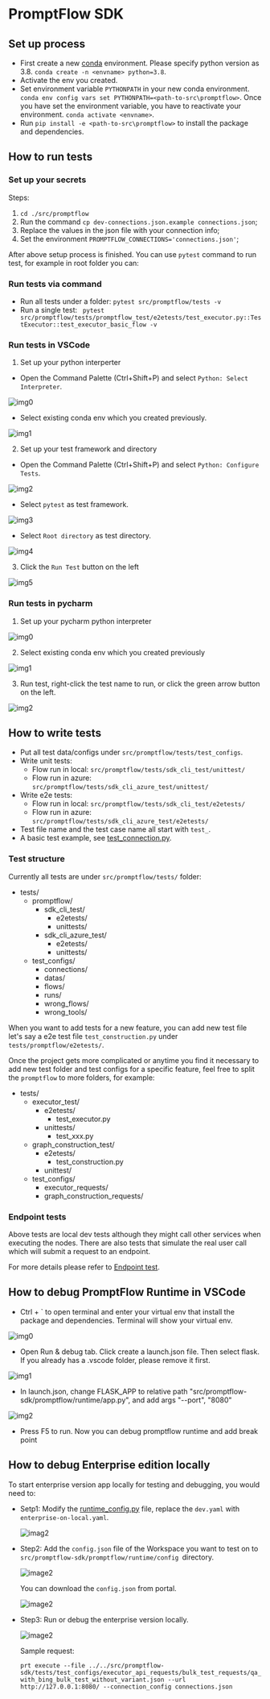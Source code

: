 # PromptFlow SDK

## Set up process

- First create a new [conda](https://conda.io/projects/conda/en/latest/user-guide/getting-started.html) environment. Please specify python version as 3.8.
  `conda create -n <envname> python=3.8`.
- Activate the env you created.
- Set environment variable `PYTHONPATH` in your new conda environment.
  `conda env config vars set PYTHONPATH=<path-to-src\promptflow>`.
  Once you have set the environment variable, you have to reactivate your environment.
  `conda activate <envname>`.
- Run `pip install -e <path-to-src\promptflow>` to install the package and dependencies.

## How to run tests

### Set up your secrets

Steps:

1. `cd ./src/promptflow`
2. Run the command `cp dev-connections.json.example connections.json`;
3. Replace the values in the json file with your connection info;
4. Set the environment `PROMPTFLOW_CONNECTIONS='connections.json'`;

After above setup process is finished. You can use `pytest` command to run test, for example in root folder you can:

### Run tests via command

- Run all tests under a folder: `pytest src/promptflow/tests -v`
- Run a single test: ` pytest src/promptflow/tests/promptflow_test/e2etests/test_executor.py::TestExecutor::test_executor_basic_flow -v`

### Run tests in VSCode

1. Set up your python interperter

- Open the Command Palette (Ctrl+Shift+P) and select `Python: Select Interpreter`.

![img0](../media/dev_setup/set_up_vscode_0.png)

- Select existing conda env which you created previously.

![img1](../media/dev_setup/set_up_vscode_1.png)

2. Set up your test framework and directory

- Open the Command Palette (Ctrl+Shift+P) and select `Python: Configure Tests`.

![img2](../media/dev_setup/set_up_vscode_2.png)

- Select `pytest` as test framework.

![img3](../media/dev_setup/set_up_vscode_3.png)

- Select `Root directory` as test directory.

![img4](../media/dev_setup/set_up_vscode_4.png)

3. Click the `Run Test` button on the left

![img5](../media/dev_setup/set_up_vscode_5.png)

### Run tests in pycharm

1. Set up your pycharm python interpreter

![img0](../media/dev_setup/set_up_pycharm_0.png)

2. Select existing conda env which you created previously

![img1](../media/dev_setup/set_up_pycharm_1.png)

3. Run test, right-click the test name to run, or click the green arrow button on the left.

![img2](../media/dev_setup/set_up_pycharm_2.png)

## How to write tests

- Put all test data/configs under `src/promptflow/tests/test_configs`.
- Write unit tests:
  - Flow run in local: `src/promptflow/tests/sdk_cli_test/unittest/`
  - Flow run in azure: `src/promptflow/tests/sdk_cli_azure_test/unittest/`
- Write e2e tests:
  - Flow run in local: `src/promptflow/tests/sdk_cli_test/e2etests/`
  - Flow run in azure: `src/promptflow/tests/sdk_cli_azure_test/e2etests/`
- Test file name and the test case name all start with `test_`.
- A basic test example, see [test_connection.py](../src/promptflow/tests/sdk_cli_test/e2etests/test_connection.py).

### Test structure

Currently all tests are under `src/promptflow/tests/` folder:

- tests/
  - promptflow/
    - sdk_cli_test/
      - e2etests/
      - unittests/
    - sdk_cli_azure_test/
      - e2etests/
      - unittests/
  - test_configs/
    - connections/
    - datas/
    - flows/
    - runs/
    - wrong_flows/
    - wrong_tools/

When you want to add tests for a new feature, you can add new test file let's say a e2e test file `test_construction.py`
under `tests/promptflow/e2etests/`.

Once the project gets more complicated or anytime you find it necessary to add new test folder and test configs for
a specific feature, feel free to split the `promptflow` to more folders, for example:

- tests/
  - executor_test/
    - e2etests/
      - test_executor.py
    - unittests/
      - test_xxx.py
  - graph_construction_test/
    - e2etests/
      - test_construction.py
    - unittest/
  - test_configs/
    - executor_requests/
    - graph_construction_requests/

### Endpoint tests

Above tests are local dev tests although they might call other services when executing the nodes. There are also tests
that simulate the real user call which will submit a request to an endpoint.

For more details please refer to [Endpoint test](../scripts/deploy/README.md#endpoint-test).

## How to debug PromptFlow Runtime in VSCode

- Ctrl + ` to open terminal and enter your virtual env that install the package and dependencies. Terminal will show your virtual env.

![img0](../media/dev_setup/vscode_venv.png)

- Open Run & debug tab. Click create a launch.json file. Then select flask. If you already has a .vscode folder, please remove it first.

![img1](../media/dev_setup/vscode_run_and_debug.png)

- In launch.json, change FLASK_APP to relative path "src/promptflow-sdk/promptflow/runtime/app.py", and add args "--port", "8080"

![img2](../media/dev_setup/vscode_launch_json.png)

- Press F5 to run. Now you can debug promptflow runtime and add break point

## How to debug Enterprise edition locally

To start enterprise version app locally for testing and debugging, you would need to:

* Setp1: Modify the [runtime_config.py](https://msdata.visualstudio.com/Vienna/_git/PromptFlow?path=/src/promptflow-sdk/promptflow/runtime/runtime_config.py&version=GBmain&line=621&lineEnd=621&lineStartColumn=48&lineEndColumn=56&lineStyle=plain&_a=contents) file, replace the `dev.yaml` with `enterprise-on-local.yaml`.

  ![imag2](../media/dev_setup/enterprise-on-local.png)
* Step2: Add the `config.json` file of the Workspace you want to test on to `src/promptflow-sdk/promptflow/runtime/config `directory.

  ![image2](../media/dev_setup/workspace_config_info.png)

  You can download the `config.json` from portal.

  ![image2](../media/dev_setup/download_workspace_info.png)
* Step3: Run or debug the enterprise version locally.

  ![image2](../media/dev_setup/run_debug.png)

  Sample request:

  `prt execute --file ../../src/promptflow-sdk/tests/test_configs/executor_api_requests/bulk_test_requests/qa_with_bing_bulk_test_without_variant.json --url http://127.0.0.1:8080/ --connection_config connections.json`
